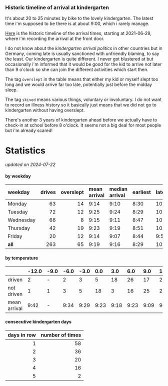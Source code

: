 ### Historic timeline of arrival at kindergarten

It's about 20 to 25 minutes by bike to the lovely kindergarten. 
The latest time i'm supposed to be there is at about 9:00, 
which i rarely manage. 

[Here](times.csv) is the historic timeline of the arrival times, starting
at 2021-06-29, where i'm recording the arrival at the front door.

I do not know about the *kindergarten arrival politics* in other
countries but in Germany, coming late is usually sanctioned 
with unfriendly blaming, to say the least. Our kindergarten is quite
different. I never got blustered at but occasionally i'm informed
that it would be good for the kid to arrive not later than 9 o'clock
so she can join the different activities which start then. 

The tag `overslept` in the table means that either my kid or myself
slept too long and we would arrive far too late, potentially just
before the midday sleep.

The tag `skived` means various things, voluntary or involuntary. I 
do not want to record an illness history so it basically just means
that we did not go to kindergarten without having overslept.

There's another 3 years of kindergarten ahead before we actually 
have to check-in at school before 8 o'clock. It seems not a big deal
for most people but i'm already scared!


# Statistics

*updated on 2024-07-22*

#### by weekday

| weekday   |   drives |   overslept | mean arrival   | median arrival   | earliest   | latest   |
|:----------|---------:|------------:|:---------------|:-----------------|:-----------|:---------|
| Monday    |       63 |          14 | 9:14           | 9:10             | 8:30       | 10:14    |
| Tuesday   |       72 |          12 | 9:25           | 9:24             | 8:29       | 10:20    |
| Wednesday |       66 |           8 | 9:15           | 9:11             | 8:47       | 10:26    |
| Thursday  |       42 |          19 | 9:23           | 9:19             | 8:51       | 10:32    |
| Friday    |       20 |          12 | 9:14           | 9:07             | 8:44       | 9:56     |
| **all**   |      263 |          65 | 9:19           | 9:16             | 8:29       | 10:32    |

#### by temperature

|              | -12.0   | -9.0   | -6.0   | -3.0   | 0.0   | 3.0   | 6.0   | 9.0   | 12.0   | 15.0   | 18.0   | 21.0   | 24.0   | 27.0   |
|:-------------|:--------|:-------|:-------|:-------|:------|:------|:------|:------|:-------|:-------|:-------|:-------|:-------|:-------|
| driven       | 2       | -      | 2      | 3      | 5     | 18    | 26    | 17    | 21     | 16     | 11     | 9      | 4      | -      |
| not driven   | 1       | 1      | 3      | 5      | 18    | 3     | 16    | 25    | 23     | 18     | 23     | 8      | 5      | 2      |
| mean arrival | 9:42    | -      | 9:34   | 9:29   | 9:23  | 9:18  | 9:23  | 9:09  | 9:21   | 9:35   | 9:38   | 9:37   | 9:34   | -      |

#### consecutive kindergarten days

|   days in row |   number of times |
|--------------:|------------------:|
|             1 |                58 |
|             2 |                36 |
|             3 |                20 |
|             4 |                16 |
|             5 |                 2 |

